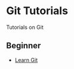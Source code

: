 Git Tutorials
=============
Tutorials on Git

## Beginner

- [Learn Git](https://github.com/amiralis/git-tutorials/blob/master/learn-git.md)

